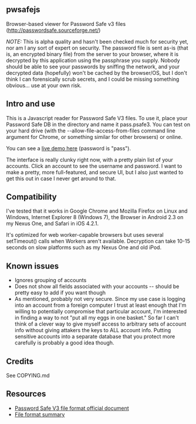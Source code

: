 pwsafejs
---
Browser-based viewer for Password Safe v3 files (http://passwordsafe.sourceforge.net/)

*NOTE:* This is alpha quality and hasn't been checked much for security yet, nor am I any sort of expert on security.  The password file is sent as-is (that is, an encrypted binary file) from the server to your browser, where it is decrypted by this application using the passphrase you supply.  Nobody should be able to see your passwords by sniffing the network, and your decrypted data (hopefully) won't be cached by the browser/OS, but I don't think I can forensically scrub secrets, and I could be missing something obvious... use at your own risk.

Intro and use
---
This is a Javascript reader for Password Safe V3 files.  To use it, place your Password Safe DB in the directory and name it pass.psafe3.  You can test on your hard drive (with the --allow-file-access-from-files command line argument for Chrome, or something similar for other browsers) or online.

You can see a [live demo here](http://scintill.net/pwsafejs) (password is "pass").

The interface is really clunky right now, with a pretty plain list of your accounts.  Click an account to see the username and password.  I want to make a pretty, more full-featured, and secure UI, but I also just wanted to get this out in case I never get around to that.

Compatibility
---
I've tested that it works in Google Chrome and Mozilla Firefox on Linux and Windows, Internet Explorer 8 (Windows 7), the Browser in Android 2.3 on my Nexus One, and Safari in iOS 4.2.1.

It's optimized for web worker-capable browsers but uses several setTimeout() calls when Workers aren't available.  Decryption can take 10-15 seconds on slow platforms such as my Nexus One and old iPod.

Known issues
---
- Ignores grouping of accounts
- Does not show all fields associated with your accounts -- should be pretty easy to add if you want though
- As mentioned, probably not very secure. Since my use case is logging into an account from a foreign computer I trust at least enough that I'm willing to potentially compromise that particular account, I'm interested in finding a way to not "put all my eggs in one basket." So far I can't think of a clever way to give myself access to arbitrary sets of account info without giving attakers the keys to ALL account info. Putting sensitive accounts into a separate database that you protect more carefully is probably a good idea though.

Credits
---
See COPYING.md

Resources
---
- [Password Safe V3 file format official document](http://passwordsafe.svn.sourceforge.net/viewvc/passwordsafe/trunk/pwsafe/pwsafe/docs/formatV3.txt)
- [File format summary](http://keybox.rubyforge.org/password-safe-db-format.html)
